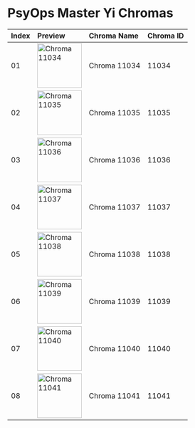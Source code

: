 # PsyOps Master Yi Chromas

| Index | Preview | Chroma Name | Chroma ID |
|:---|:---|:---|:---|
| 01 | <img src='https://raw.communitydragon.org/latest/plugins/rcp-be-lol-game-data/global/default/v1/champion-chroma-images/11/11034.png' alt='Chroma 11034' width='100'> | Chroma 11034 | 11034 |
| 02 | <img src='https://raw.communitydragon.org/latest/plugins/rcp-be-lol-game-data/global/default/v1/champion-chroma-images/11/11035.png' alt='Chroma 11035' width='100'> | Chroma 11035 | 11035 |
| 03 | <img src='https://raw.communitydragon.org/latest/plugins/rcp-be-lol-game-data/global/default/v1/champion-chroma-images/11/11036.png' alt='Chroma 11036' width='100'> | Chroma 11036 | 11036 |
| 04 | <img src='https://raw.communitydragon.org/latest/plugins/rcp-be-lol-game-data/global/default/v1/champion-chroma-images/11/11037.png' alt='Chroma 11037' width='100'> | Chroma 11037 | 11037 |
| 05 | <img src='https://raw.communitydragon.org/latest/plugins/rcp-be-lol-game-data/global/default/v1/champion-chroma-images/11/11038.png' alt='Chroma 11038' width='100'> | Chroma 11038 | 11038 |
| 06 | <img src='https://raw.communitydragon.org/latest/plugins/rcp-be-lol-game-data/global/default/v1/champion-chroma-images/11/11039.png' alt='Chroma 11039' width='100'> | Chroma 11039 | 11039 |
| 07 | <img src='https://raw.communitydragon.org/latest/plugins/rcp-be-lol-game-data/global/default/v1/champion-chroma-images/11/11040.png' alt='Chroma 11040' width='100'> | Chroma 11040 | 11040 |
| 08 | <img src='https://raw.communitydragon.org/latest/plugins/rcp-be-lol-game-data/global/default/v1/champion-chroma-images/11/11041.png' alt='Chroma 11041' width='100'> | Chroma 11041 | 11041 |
